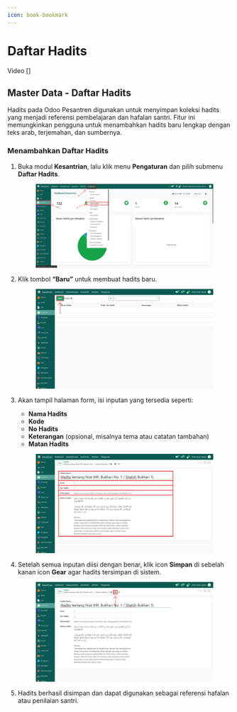 ```yaml
---
icon: book-bookmark
---
```


# Daftar Hadits

Video \[]

## Master Data - Daftar Hadits

Hadits pada Odoo Pesantren digunakan untuk menyimpan koleksi hadits yang menjadi referensi pembelajaran dan hafalan santri. Fitur ini memungkinkan pengguna untuk menambahkan hadits baru lengkap dengan teks arab, terjemahan, dan sumbernya.

### Menambahkan Daftar Hadits

1.  Buka modul **Kesantrian**, lalu klik menu **Pengaturan** dan pilih submenu **Daftar Hadits**.

    <figure><img src="../../../.gitbook/assets/images-141.png" alt=""><figcaption></figcaption></figure>


2.  Klik tombol **“Baru”** untuk membuat hadits baru.

    <figure><img src="../../../.gitbook/assets/images-142 (1).jpg" alt=""><figcaption></figcaption></figure>


3.  Akan tampil halaman form, isi inputan yang tersedia seperti:

    * **Nama Hadits**
    * **Kode**
    * **No Hadits**
    * **Keterangan** (opsional, misalnya tema atau catatan tambahan)
    * **Matan Hadits**

    <figure><img src="../../../.gitbook/assets/images-143.jpg" alt=""><figcaption></figcaption></figure>


4.  Setelah semua inputan diisi dengan benar, klik icon **Simpan** di sebelah kanan icon **Gear** agar hadits tersimpan di sistem.

    <figure><img src="../../../.gitbook/assets/images-144.jpg" alt=""><figcaption></figcaption></figure>


5. Hadits berhasil disimpan dan dapat digunakan sebagai referensi hafalan atau penilaian santri.
